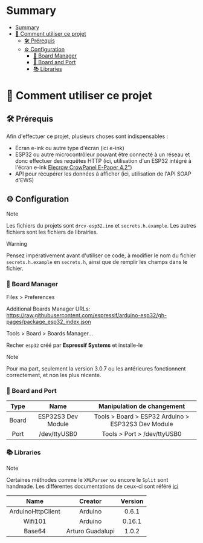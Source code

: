 # Summary

<!-- Put after theses lines, ctrl + shift + p and write "Markdown" and click to "Markdwon all ine one" extension -->
<!-- TOC -->
<!-- TOC END -->
- [Summary](#summary)
- [🤔 Comment utiliser ce projet](#-comment-utiliser-ce-projet)
  - [🛠️ Prérequis](#️-prérequis)
  - [⚙️ Configuration](#️-configuration)
    - [🤖 Board Manager](#-board-manager)
    - [🔌 Board and Port](#-board-and-port)
    - [📚 Libraries](#-libraries)

# 🤔 Comment utiliser ce projet

## 🛠️ Prérequis

Afin d'effectuer ce projet, plusieurs choses sont indispensables :

- Écran e-ink ou autre type d'écran (ici e-ink)
- ESP32 ou autre microcontrôleur pouvant être connecté à un réseau et donc effectuer des requêtes HTTP (ici, utilisation d'un ESP32 intégré à l'écran e-ink [Elecrow CrowPanel E-Paper 4.2"](https://www.berrybase.ch/fr/elecrow-crowpanel-e-paper-hmi-display-4.2-zoll-400x300-aufloesung-esp32-s3-spi-schwarz-weiss))
- API pour récupérer les données à afficher (ici, utilisation de l'API SOAP d'EWS)

## ⚙️ Configuration

> [!NOTE]
> Les fichiers du projets sont `drcv-esp32.ino` et `secrets.h.example`. Les autres fichiers sont les fichiers de librairies.

> [!WARNING]
> Pensez impérativement avant d'utiliser ce code, à modifier le nom du fichier `secrets.h.example` en `secrets.h`, ainsi que de remplir les champs dans le fichier.

### 🤖 Board Manager

Files > Preferences

Additional Boards Manager URLs: https://raw.githubusercontent.com/espressif/arduino-esp32/gh-pages/package_esp32_index.json

Tools > Board > Boards Manager...

Recher `esp32` créé par **Espressif Systems** et installe-le

>[!NOTE]
>Pour ma part, seulement la version 3.0.7 ou les antérieures fonctionnent correctement, et non les plus récente.

### 🔌 Board and Port

| Type |  Name | Manipulation de changement |
| :--: | :--: | :--: |
| Board | ESP32S3 Dev Module | Tools > Board > ESP32 Arduino > ESP32S3 Dev Module |
| Port | /dev/ttyUSB0 | Tools > Port > /dev/ttyUSB0 |

### 📚 Libraries

> [!NOTE]
> Certaines méthodes comme le `XMLParser` ou encore le `Split` sont handmade.
> Les différentes documentations de ceux-ci sont référé [ici](#🧩-functions-créées-pour-ce-projet)

| Name |  Creator | Version |
| :--: | :--: | :--: |
| ArduinoHttpClient | Arduino | 0.6.1 |
| Wifi101 | Arduino | 0.16.1 |
| Base64 | Arturo Guadalupi | 1.0.2 |